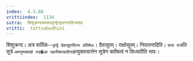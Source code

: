 ```yaml
---
index:  4.3.88
vrittiindex:  1134
sutra:  शिशुक्रन्दयमसभद्वन्द्वेन्द्रजननादिभ्यश्छः
vritti:  tattvabodhini 
---
```


शिशुक्रन्द। अत्र वार्तिकं--`द्वन्द्वे देवासुरादिभ्यः प्रतिषेधः`। दैवासुरम्। राक्षोसुरम्। निपातनादिति। `सभा राजे`ति सूत्रे `अमनुष्यशब्दो रुढ�आ रक्षःपिशाचादीनाहे`त्युक्तत्वात्तेन सूत्रेण क्लीबत्वं न सिध्यतीति भावः। 

